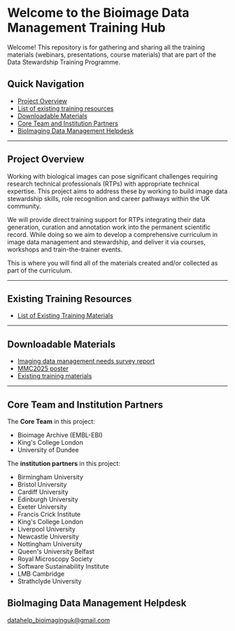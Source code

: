 #  Welcome to the Bioimage Data Management Training Hub

Welcome! This repository is for gathering and sharing all the training materials (webinars, presentations, course materials) that are part of the Data Stewardship Training Programme.
## Quick Navigation

- [Project Overview](#project-overview)
- [List of existing training resources](#existing-training-resources)
- [Downloadable Materials](#downloadable-materials)
- [Core Team and Institution Partners](#core-team-and-institution-partners)
- [BioImaging Data Management Helpdesk](#bioimaging-data-management-helpdesk)

---

## Project Overview

Working with biological images can pose significant challenges requiring research technical professionals (RTPs) with appropriate technical expertise. 
This project aims to address these by working to build image data stewardship skills, role recognition and career pathways within the UK community.

We will provide direct training support for RTPs integrating their data generation, curation and annotation work into the permanent scientific record. 
While doing so we aim to develop a comprehensive curriculum in image data management and stewardship, and deliver it via courses, workshops and train-the-trainer events.

This is where you will find all of the materials created and/or collected as part of the curriculum.


---


## Existing Training Resources

- [List of Existing Training Materials](https://github.com/BioImagingUK/Training/blob/main/Downloadable%20Materials/Existing%20training%20materials.pdf)


---

## Downloadable Materials

- [Imaging data  management needs survey report](https://github.com/BioImagingUK/Training/blob/main/Downloadable%20Materials/Survey_report_next_steps.md)
- [MMC2025 poster](https://github.com/BioImagingUK/Training/blob/main/Downloadable%20Materials/MMC2025.pdf)
- [Existing training materials](https://github.com/BioImagingUK/Training/blob/main/Downloadable%20Materials/Existing%20training%20materials.pdf)


---

## Core Team and Institution Partners

The **Core Team** in this project:

- Bioimage Archive (EMBL-EBI)
- King's College London
- University of Dundee

The **institution partners** in this project:
- Birmingham University
- Bristol University
- Cardiff University
- Edinburgh University
- Exeter University
- Francis Crick Institute
- King's College London
- Liverpool University
- Newcastle University
- Nottingham University
- Queen's University Belfast
- Royal Microscopy Society
- Software Sustainability Institute
- LMB Cambridge
- Strathclyde University

## BioImaging Data Management Helpdesk

datahelp_bioimaginguk@gmail.com
